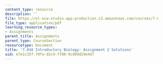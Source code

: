 ```yaml
---
content_type: resource
description: ''
file: https://ol-ocw-studio-app-production.s3.amazonaws.com/courses/7-016-introductory-biology-fall-2018/e7e1c35f70fad2c9ff809cd0dd29e4d7_MIT7_016F18PS2_soln.pdf
file_type: application/pdf
learning_resource_types:
- Assignments
parent_title: Assignments
parent_type: CourseSection
resourcetype: Document
title: '7.016 Introductory Biology: Assignment 2 Solutions'
uid: e7e1c35f-70fa-d2c9-ff80-9cd0dd29e4d7
---
```

